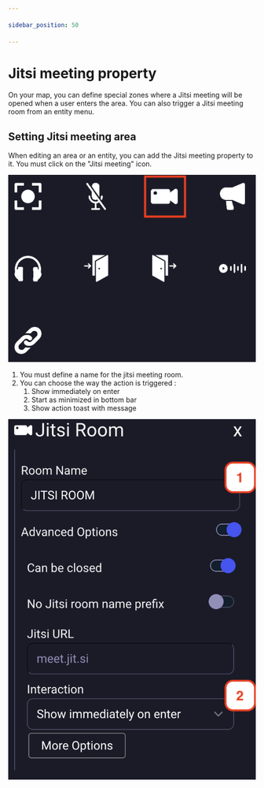 ```yaml
---

sidebar_position: 50

---
```


# Jitsi meeting property

On your map, you can define special zones where a Jitsi meeting will be opened when a user enters the area.
You can also trigger a Jitsi meeting room from an entity menu.
 
## Setting Jitsi meeting area

When editing an area or an entity, you can add the Jitsi meeting property to it. You must click on the "Jitsi meeting" icon.

![](../../images/editor/jitsi_property.png)

1. You must define a name for the jitsi meeting room.
2. You can choose the way the action is triggered :
   1. Show immediately on enter
   2. Start as minimized in bottom bar
   3. Show action toast with message

![](../../images/editor/jitsi_meeting.png)
